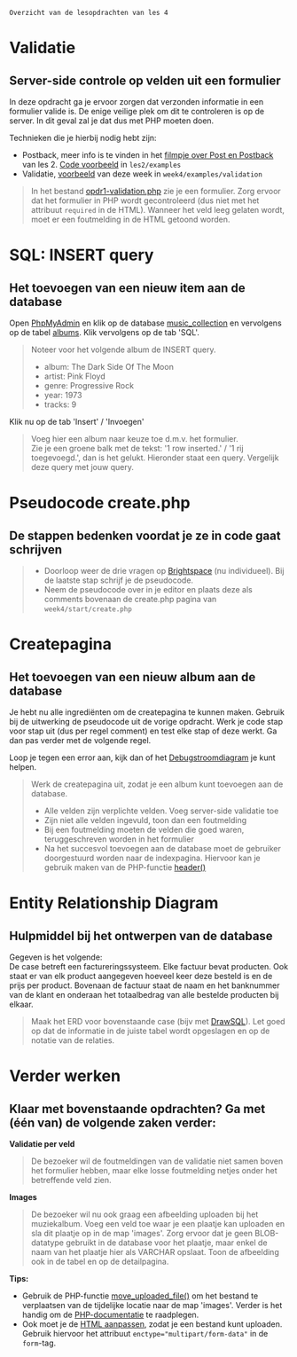     Overzicht van de lesopdrachten van les 4

Validatie
=========

Server-side controle op velden uit een formulier
------------------------------------------------

In deze opdracht ga je ervoor zorgen dat verzonden informatie in een formulier valide is. De enige veilige plek om dit te controleren is op de server. In dit geval zal je dat dus met PHP moeten doen.

Technieken die je hierbij nodig hebt zijn:

*   Postback, meer info is te vinden in het [filmpje over Post en Postback](https://brightspace.hr.nl/d2l/le/lessons/28859/topics/244606) van les 2. [Code voorbeeld](../../les2/examples/) in `les2/examples`
*   Validatie, [voorbeeld](../../les4/examples/validation) van deze week in `week4/examples/validation`

> In het bestand [opdr1-validation.php](opdr1-validation.php) zie je een formulier. Zorg ervoor dat het formulier in PHP wordt gecontroleerd (dus niet met het attribuut `required` in de HTML). Wanneer het veld leeg gelaten wordt, moet er een foutmelding in de HTML getoond worden.

SQL: INSERT query
=================

Het toevoegen van een nieuw item aan de database
------------------------------------------------

Open [PhpMyAdmin](http://localhost/phpmyadmin/) en klik op de database [music\_collection](http://localhost/phpmyadmin/index.php?route=/database/sql&db=music_collection) en vervolgens op de tabel [albums](http://localhost/phpmyadmin/index.php?route=/table/sql&db=music_collection&table=albums). Klik vervolgens op de tab 'SQL'.

> Noteer voor het volgende album de INSERT query.
>
> *   album: The Dark Side Of The Moon
> *   artist: Pink Floyd
> *   genre: Progressive Rock
> *   year: 1973
> *   tracks: 9

Klik nu op de tab 'Insert' / 'Invoegen'

> Voeg hier een album naar keuze toe d.m.v. het formulier.  
> Zie je een groene balk met de tekst: '1 row inserted.' / '1 rij toegevoegd.', dan is het gelukt. Hieronder staat een query. Vergelijk deze query met jouw query.

Pseudocode create.php
=====================

De stappen bedenken voordat je ze in code gaat schrijven
--------------------------------------------------------

> *   Doorloop weer de drie vragen op [Brightspace](https://brightspace.hr.nl/d2l/le/lessons/28859/topics/247561) (nu individueel). Bij de laatste stap schrijf je de pseudocode.
> *   Neem de pseudocode over in je editor en plaats deze als comments bovenaan de create.php pagina van `week4/start/create.php`

Createpagina
============

Het toevoegen van een nieuw album aan de database
-------------------------------------------------

Je hebt nu alle ingrediënten om de createpagina te kunnen maken. Gebruik bij de uitwerking de pseudocode uit de vorige opdracht. Werk je code stap voor stap uit (dus per regel comment) en test elke stap of deze werkt. Ga dan pas verder met de volgende regel.

Loop je tegen een error aan, kijk dan of het [Debugstroomdiagram](https://brightspace.hr.nl/d2l/le/lessons/28859/units/231506) je kunt helpen.

> Werk de createpagina uit, zodat je een album kunt toevoegen aan de database.
>
> *   Alle velden zijn verplichte velden. Voeg server-side validatie toe
> *   Zijn niet alle velden ingevuld, toon dan een foutmelding
> *   Bij een foutmelding moeten de velden die goed waren, teruggeschreven worden in het formulier
> *   Na het succesvol toevoegen aan de database moet de gebruiker doorgestuurd worden naar de indexpagina. Hiervoor kan je gebruik maken van de PHP-functie [header()](https://www.php.net/manual/en/function.header.php)

Entity Relationship Diagram
===========================

Hulpmiddel bij het ontwerpen van de database
--------------------------------------------

Gegeven is het volgende:  
De case betreft een factureringssysteem. Elke factuur bevat producten. Ook staat er van elk product aangegeven hoeveel keer deze besteld is en de prijs per product. Bovenaan de factuur staat de naam en het banknummer van de klant en onderaan het totaalbedrag van alle bestelde producten bij elkaar.

> Maak het ERD voor bovenstaande case (bijv met [DrawSQL](https://drawsql.app/)). Let goed op dat de informatie in de juiste tabel wordt opgeslagen en op de notatie van de relaties.

Verder werken
=============

Klaar met bovenstaande opdrachten? Ga met (één van) de volgende zaken verder:
-----------------------------------------------------------------------------

**Validatie per veld**

> De bezoeker wil de foutmeldingen van de validatie niet samen boven het formulier hebben, maar elke losse foutmelding netjes onder het betreffende veld zien.

**Images**

> De bezoeker wil nu ook graag een afbeelding uploaden bij het muziekalbum. Voeg een veld toe waar je een plaatje kan uploaden en sla dit plaatje op in de map 'images'. Zorg ervoor dat je geen BLOB-datatype gebruikt in de database voor het plaatje, maar enkel de naam van het plaatje hier als VARCHAR opslaat. Toon de afbeelding ook in de tabel en op de detailpagina.

**Tips:**

*   Gebruik de PHP-functie [move\_uploaded\_file()](https://www.php.net/manual/en/function.move-uploaded-file.php) om het bestand te verplaatsen van de tijdelijke locatie naar de map 'images'. Verder is het handig om de [PHP-documentatie](https://www.php.net/manual/en/features.file-upload.post-method.php) te raadplegen.
*   Ook moet je de [HTML aanpassen](https://www.geeksforgeeks.org/define-multipart-form-data/), zodat je een bestand kunt uploaden. Gebruik hiervoor het attribuut `enctype="multipart/form-data"` in de `form`\-tag.